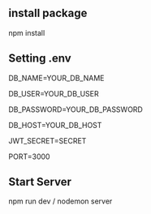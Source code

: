 ## install package

npm install

## Setting .env

DB_NAME=YOUR_DB_NAME

DB_USER=YOUR_DB_USER

DB_PASSWORD=YOUR_DB_PASSWORD

DB_HOST=YOUR_DB_HOST

JWT_SECRET=SECRET

PORT=3000

## Start Server

npm run dev / nodemon server